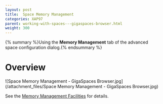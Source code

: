 ```yaml
---
layout: post
title:  Space Memory Management
categories: XAP97
parent: working-with-spaces---gigaspaces-browser.html
weight: 300
---
```


{% summary %}Using the **Memory Management** tab of the advanced space configuration dialog.{% endsummary %}

# Overview

![Space Memory Management - GigaSpaces Browser.jpg](/attachment_files/Space Memory Management - GigaSpaces Browser.jpg)

See the [Memory Management Facilities](./memory-management-facilities.html) for details.
